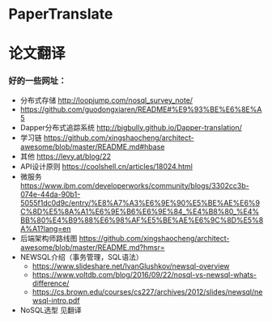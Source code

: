 # PaperTranslate
# 论文翻译

### 好的一些网址：
- 分布式存储 http://loopjump.com/nosql_survey_note/
- https://github.com/guodongxiaren/README#%E9%93%BE%E6%8E%A5
- Dapper分布式追踪系统 http://bigbully.github.io/Dapper-translation/
- 学习链 https://github.com/xingshaocheng/architect-awesome/blob/master/README.md#hbase
- 其他 https://levy.at/blog/22
- API设计原则 https://coolshell.cn/articles/18024.html
- 微服务 https://www.ibm.com/developerworks/community/blogs/3302cc3b-074e-44da-90b1-5055f1dc0d9c/entry/%E8%A7%A3%E6%9E%90%E5%BE%AE%E6%9C%8D%E5%8A%A1%E6%9E%B6%E6%9E%84_%E4%B8%80_%E4%BB%80%E4%B9%88%E6%98%AF%E5%BE%AE%E6%9C%8D%E5%8A%A1?lang=en
- 后端架构师路线图 https://github.com/xingshaocheng/architect-awesome/blob/master/README.md?hmsr=
- NEWSQL介绍（事务管理，SQL语法）
  - https://www.slideshare.net/IvanGlushkov/newsql-overview
  - https://www.voltdb.com/blog/2016/09/22/nosql-vs-newsql-whats-difference/
  - https://cs.brown.edu/courses/cs227/archives/2012/slides/newsql/newsql-intro.pdf
- NoSQL选型 见翻译
